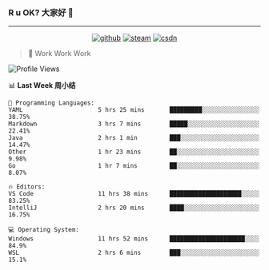 ### R u OK? 大家好 👋

___

<p align="center">
  <a href="https://bigkjp97.github.io/"><img src="https://img.shields.io/badge/-GitPage-lightgrey" alt="github"></a>
  <a href="https://steamcommunity.com/id/bigkjp/"><img src="https://img.shields.io/badge/-Steam-black" alt="steam"></a>
  <a href="https://blog.csdn.net/qq_38986088"><img src="https://img.shields.io/badge/CSDN-cf000e" alt="csdn"></a>
</p>

> 🧟 Work Work Work

<!--START_SECTION:kjp readme-->
![Profile Views](http://img.shields.io/badge/Mi%20Amigos%E2%99%82%EF%B8%8F-1-ff69b4)

📊 **Last Week 周小结** 

```text
💬 Programming Languages: 
YAML                     5 hrs 25 mins       █████████░░░░░░░░░░░░░░░░   38.75% 
Markdown                 3 hrs 7 mins        █████░░░░░░░░░░░░░░░░░░░░   22.41% 
Java                     2 hrs 1 min         ███░░░░░░░░░░░░░░░░░░░░░░   14.47% 
Other                    1 hr 23 mins        ██░░░░░░░░░░░░░░░░░░░░░░░   9.98% 
Go                       1 hr 7 mins         ██░░░░░░░░░░░░░░░░░░░░░░░   8.07%

🔥 Editors: 
VS Code                  11 hrs 38 mins      ████████████████████░░░░░   83.25% 
IntelliJ                 2 hrs 20 mins       ████░░░░░░░░░░░░░░░░░░░░░   16.75%

💻 Operating System: 
Windows                  11 hrs 52 mins      █████████████████████░░░░   84.9% 
WSL                      2 hrs 6 mins        ███░░░░░░░░░░░░░░░░░░░░░░   15.1%

```


<!--END_SECTION:kjp readme-->

<!--
**bigkjp97/bigkjp97** is a ✨ _special_ ✨ repository because its `README.md` (this file) appears on your GitHub profile.

Here are some ideas to get you started:

- 🔭 I’m currently working on ...
- 🌱 I’m currently learning ...
- 👯 I’m looking to collaborate on ...
- 🤔 I’m looking for help with ...
- 💬 Ask me about ...
- 📫 How to reach me: ...
- 😄 Pronouns: ...
- ⚡ Fun fact: ... -->
